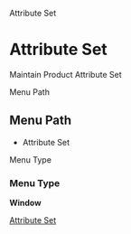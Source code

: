 
Attribute Set
# Attribute Set


Maintain Product Attribute Set

Menu Path
## Menu Path



- Attribute Set

Menu Type
### Menu Type

**Window**


[Attribute Set](functional-guide/window/window-attribute-set.md)